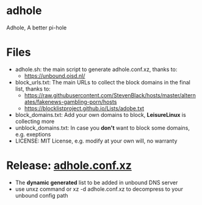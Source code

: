 # adhole
Adhole, A better pi-hole

# Files
  - adhole.sh: the main script to generate adhole.conf.xz, thanks to:
     - https://unbound.oisd.nl/
  - block_urls.txt: The main URLs to collect the block domains in the final
    list, thanks to:
     - https://raw.githubusercontent.com/StevenBlack/hosts/master/alternates/fakenews-gambling-porn/hosts
     - https://blocklistproject.github.io/Lists/adobe.txt
  - block_domains.txt: Add your own domains to block, **LeisureLinux** is collecting more
  - unblock_domains.txt: In case you **don't** want to block some domains, e.g. exeptions
  - LICENSE: MIT License, e.g. modify at your own will, no warranty
     
# Release: [adhole.conf.xz](https://raw.githubusercontent.com/LeisureLinux/adhole/main/adhole.conf.xz)
  - The **dynamic generated** list to be added in unbound DNS server
  - use unxz command or xz -d adhole.conf.xz to decompress to your unbound config path
